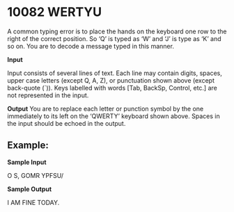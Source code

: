 # 10082 WERTYU
A common typing error is to place the hands on the keyboard one row to the right of the correct position. So ‘Q’ is typed as ‘W’ and ‘J’ is type as ‘K’ and so on. You are to decode a message typed in this manner.

**Input**

Input consists of several lines of text. Each line may contain digits, spaces, upper case letters (except Q, A, Z), or punctuation shown above (except back-quote (`)). Keys labelled with words [Tab, BackSp, Control, etc.] are not represented in the input.

**Output**
You are to replace each letter or punction symbol by the one immediately to its left on the ‘QWERTY’ keyboard shown above. Spaces in the input should be echoed in the output.

## Example:

**Sample Input**

O S, GOMR YPFSU/

**Sample Output**

I AM FINE TODAY.
